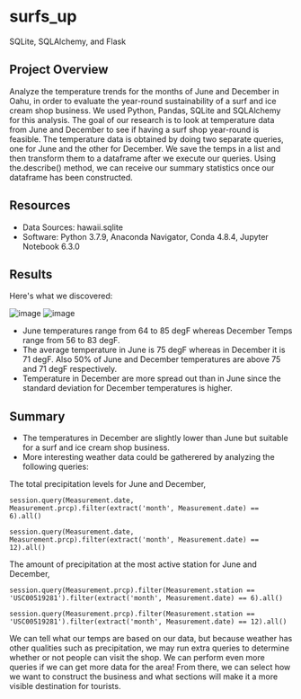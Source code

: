 # surfs_up
SQLite, SQLAlchemy, and Flask

## Project Overview

Analyze the temperature trends for the months of June and December in Oahu, in order to evaluate the year-round sustainability of a surf and ice cream shop business.
We used Python, Pandas, SQLite and SQLAlchemy for this analysis. The goal of our research is to look at temperature data from June and December to see if having a surf shop year-round is feasible. The temperature data is obtained by doing two separate queries, one for June and the other for December. We save the temps in a list and then transform them to a dataframe after we execute our queries. Using the.describe() method, we can receive our summary statistics once our dataframe has been constructed. 

## Resources

  -  Data Sources: hawaii.sqlite
  -  Software: Python 3.7.9, Anaconda Navigator, Conda 4.8.4, Jupyter Notebook 6.3.0

## Results

Here's what we discovered:

   ![image](https://user-images.githubusercontent.com/82549869/122273414-6b50fb00-ceaf-11eb-8dcf-6a392a99a459.png)       ![image](https://user-images.githubusercontent.com/82549869/122273798-d7336380-ceaf-11eb-9e5b-29d151549f01.png)

  -   June temperatures range from 64 to 85 degF whereas December Temps range from 56 to 83 degF.
  -   The average temperature in June is 75 degF whereas in December it is 71 degF. Also 50% of June and December temperatures are above 75 and 71 degF respectively.
  -   Temperature in December are more spread out than in June since the standard deviation for December temperatures is higher.

## Summary

  -   The temperatures in December are slightly lower than June but suitable for a surf and ice cream shop business.
  -   More interesting weather data could be gatherered by analyzing the following queries:

The total precipitation levels for June and December,

    session.query(Measurement.date, Measurement.prcp).filter(extract('month', Measurement.date) == 6).all()

    session.query(Measurement.date, Measurement.prcp).filter(extract('month', Measurement.date) == 12).all()

The amount of precipitation at the most active station for June and December,

    session.query(Measurement.prcp).filter(Measurement.station == 'USC00519281').filter(extract('month', Measurement.date) == 6).all()

    session.query(Measurement.prcp).filter(Measurement.station == 'USC00519281').filter(extract('month', Measurement.date) == 12).all()
  
We can tell what our temps are based on our data, but because weather has other qualities such as precipitation, we may run extra queries to determine whether or not people can visit the shop. We can perform even more queries if we can get more data for the area! From there, we can select how we want to construct the business and what sections will make it a more visible destination for tourists.
